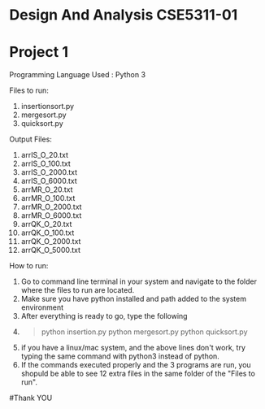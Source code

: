 # Design And Analysis CSE5311-01
# Project 1

Programming Language Used : Python 3

Files to run:
1. insertionsort.py
2. mergesort.py
3. quicksort.py

Output Files: 
1. arrIS_O_20.txt
2. arrIS_O_100.txt
3. arrIS_O_2000.txt
4. arrIS_O_6000.txt
5. arrMR_O_20.txt
6. arrMR_O_100.txt
7. arrMR_O_2000.txt
8. arrMR_O_6000.txt
9. arrQK_O_20.txt
10. arrQK_O_100.txt
11. arrQK_O_2000.txt
12. arrQK_O_5000.txt

How to run:
1. Go to command line terminal in your system and navigate to the folder where the files to run are located.
2. Make sure you have python installed and path added to the system environment
3. After everything is ready to go, type the following
4. > python insertion.py
   > python mergesort.py
   > python quicksort.py
5. if you have a linux/mac system, and the above lines don't work, try typing the same command with python3 instead of python.
6. If the commands executed properly and the 3 programs are run, you shopuld be able to see 12 extra files in the same folder of the "Files to run".

#Thank YOU
